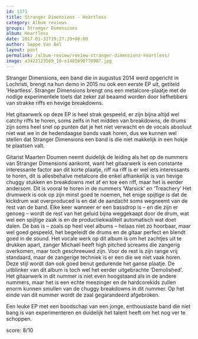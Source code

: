 ```yaml
---
id: 1371
title: Stranger Dimensions - Heartless
category: Album reviews
groups: Stranger Dimensions
album: Heartless
date: 2017-01-31T19:27:29+00:00
author: Seppe Van Ael
layout: post
permalink: /album-review/review-stranger-dimensions-heartless/
image: a3422123569_10-e1485890770907.jpg
---
```

Stranger Dimensions, een band die in augustus 2014 werd opgericht in Lochristi, brengt na hun demo in 2015 nu ook een eerste EP uit, getiteld ‘Heartless’. Stranger Dimensions brengt ons een metalcore-plaatje met de nodige experimentele toets dat zeker zal beaamd worden door liefhebbers van strakke riffs en hevige breakdowns.

Het gitaarwerk op deze EP is heel strak gespeeld, er zijn bijna altijd wel catchy riffs te horen, soms zelfs in het midden van breakdowns, de drums zijn soms heel snel op punten dat je het niet verwacht en de vocals absoluut niet wat we in de hedendaagse bands vaak horen, dus we kunnen wel stellen dat Stranger Dimensions een band is die niet makkelijk in een hokje te plaatsen valt.

Gitarist Maarten Doumen neemt duidelijk de leiding als het op de nummers van Stranger Dimensions aankomt, want het gitaarwerk is een constante interessante factor aan dit korte plaatje, riff na riff is er wel iets interessants te horen, dit is allesbehalve metalcore die enkel afhankelijk is van hevige chuggy stukken en breakdowns met af en toe een riff, maar het is eerder andersom. Dit is vooral te horen in de nummers ‘Warsick’ en ‘Treachery’ Het drumwerk is ook op zijn minst goed te noemen, het enige spijtige is dat de kickdrum wat overproduced is en dat de aandacht soms wegneemt van de rest van de band. Elke keer wanneer er een bassdrop is – en die zijn er genoeg – wordt de rest van het geluid bijna weggekaapt door de drum, wat wel een spijtige zaak is en de productiekwaliteit automatisch wat doet dalen. De bas is – zoals op heel veel albums – helaas niet zo hoorbaar, maar wel goed gespeeld, het begeleidt de drums en de gitaar perfect en blendt goed in de sound. Het vocale werk op dit album is om het zachtjes uit te drukken apart, zanger Michaël heeft high pitched screams die zangerig overkomen, maar toch geschreeuwd zijn. Voor de rest is zijn range vrij standaard, maar de zangerige techniek is er een die we niet vaak horen. Deze stijl wordt dan ook goed benut gedurende het ganse plaatje. De uitblinker van dit album is toch wel het eerder uitgebrachte ‘Demolished’. Het gitaarwerk in dit nummer is niet even hoogstaand als in de andere nummers, maar het is een echte meezinger en de hardcorekids zullen enorm kunnen smullen van de chuggy breakdowns in dit nummer. Op het einde van dit nummer wordt de zaal gegarandeerd afgebroken.

Een leuke EP met een boodschap van een jonge, enthousiaste band die niet bang is van experimenteren en duidelijk het talent heeft om het nog ver te schoppen.

score: 8/10

&nbsp;